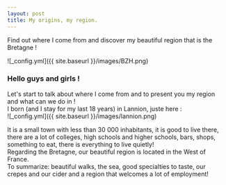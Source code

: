 ```yaml
---
layout: post
title: My origins, my region.
---
```


Find out where I come from and discover my beautiful region that is the Bretagne !

![_config.yml]({{ site.baseurl }}/images/BZH.png)

### Hello guys and girls !

Let's start to talk about where I come from and to present you my region and what can we do in !  
I born (and I stay for my last 18 years) in Lannion, juste here :  
![_config.yml]({{ site.baseurl }}/images/lannion.png)

It is a small town with less than 30 000 inhabitants, it is good to live there, there are a lot of colleges, high schools and higher schools, bars, shops, something to eat, there is everything to live quietly!  
Regarding the Bretagne, our beautiful region is located in the West of France.  
To summarize: beautiful walks, the sea, good specialties to taste, our crepes and our cider and a region that welcomes a lot of employment!  
